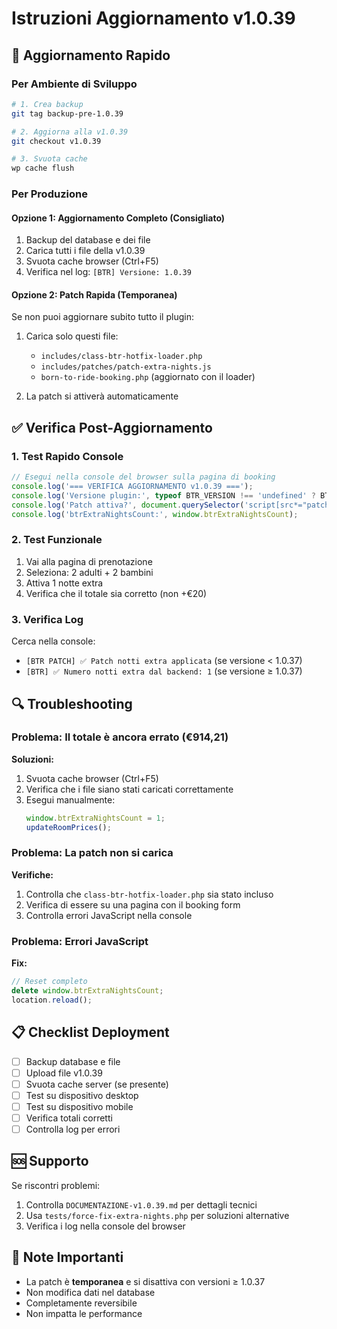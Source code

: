 # Istruzioni Aggiornamento v1.0.39

## 🚀 Aggiornamento Rapido

### Per Ambiente di Sviluppo
```bash
# 1. Crea backup
git tag backup-pre-1.0.39

# 2. Aggiorna alla v1.0.39
git checkout v1.0.39

# 3. Svuota cache
wp cache flush
```

### Per Produzione

#### Opzione 1: Aggiornamento Completo (Consigliato)
1. Backup del database e dei file
2. Carica tutti i file della v1.0.39
3. Svuota cache browser (Ctrl+F5)
4. Verifica nel log: `[BTR] Versione: 1.0.39`

#### Opzione 2: Patch Rapida (Temporanea)
Se non puoi aggiornare subito tutto il plugin:

1. Carica solo questi file:
   - `includes/class-btr-hotfix-loader.php`
   - `includes/patches/patch-extra-nights.js`
   - `born-to-ride-booking.php` (aggiornato con il loader)

2. La patch si attiverà automaticamente

## ✅ Verifica Post-Aggiornamento

### 1. Test Rapido Console
```javascript
// Esegui nella console del browser sulla pagina di booking
console.log('=== VERIFICA AGGIORNAMENTO v1.0.39 ===');
console.log('Versione plugin:', typeof BTR_VERSION !== 'undefined' ? BTR_VERSION : 'NON DEFINITA');
console.log('Patch attiva?', document.querySelector('script[src*="patch-extra-nights.js"]') ? 'SÌ' : 'NO');
console.log('btrExtraNightsCount:', window.btrExtraNightsCount);
```

### 2. Test Funzionale
1. Vai alla pagina di prenotazione
2. Seleziona: 2 adulti + 2 bambini
3. Attiva 1 notte extra
4. Verifica che il totale sia corretto (non +€20)

### 3. Verifica Log
Cerca nella console:
- `[BTR PATCH] ✅ Patch notti extra applicata` (se versione < 1.0.37)
- `[BTR] ✅ Numero notti extra dal backend: 1` (se versione ≥ 1.0.37)

## 🔍 Troubleshooting

### Problema: Il totale è ancora errato (€914,21)
**Soluzioni:**
1. Svuota cache browser (Ctrl+F5)
2. Verifica che i file siano stati caricati correttamente
3. Esegui manualmente:
   ```javascript
   window.btrExtraNightsCount = 1;
   updateRoomPrices();
   ```

### Problema: La patch non si carica
**Verifiche:**
1. Controlla che `class-btr-hotfix-loader.php` sia stato incluso
2. Verifica di essere su una pagina con il booking form
3. Controlla errori JavaScript nella console

### Problema: Errori JavaScript
**Fix:**
```javascript
// Reset completo
delete window.btrExtraNightsCount;
location.reload();
```

## 📋 Checklist Deployment

- [ ] Backup database e file
- [ ] Upload file v1.0.39
- [ ] Svuota cache server (se presente)
- [ ] Test su dispositivo desktop
- [ ] Test su dispositivo mobile
- [ ] Verifica totali corretti
- [ ] Controlla log per errori

## 🆘 Supporto

Se riscontri problemi:
1. Controlla `DOCUMENTAZIONE-v1.0.39.md` per dettagli tecnici
2. Usa `tests/force-fix-extra-nights.php` per soluzioni alternative
3. Verifica i log nella console del browser

## 📌 Note Importanti

- La patch è **temporanea** e si disattiva con versioni ≥ 1.0.37
- Non modifica dati nel database
- Completamente reversibile
- Non impatta le performance